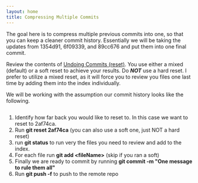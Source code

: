 ```yaml
---
layout: home
title: Compressing Multiple Commits
---
```


The goal here is to compress multiple previous commits into one, so that you can keep a cleaner commit history. Essentially we will be taking the updates from 1354d91, 6f09339, and 89cc676 and put them into one final commit.

Review the contents of [Undoing Commits (reset)](undoing-commits-reset.html). You use either a mixed (default) or a soft reset to achieve your results. Do _**NOT**_ use a hard reset. I prefer to utilize a mixed reset, as it will force you to review you files one last time by adding them into the index individually.

We will be working with the assumption our commit history looks like the following.

<img src="../../.gitbook/assets/file.excalidraw (2).svg" alt="" class="gitbook-drawing">

1. Identify how far back you would like to reset to. In this case we want to reset to 2af74ca.
2. Run **git reset 2af74ca** (you can also use a soft one, just NOT a hard reset)
3. run **git status** to run very the files you need to review and add to the index.
4. For each file run **git add \<fileName>** (skip if you ran a soft)
5. Finally we are ready to commit by running **git commit -m "One message to rule them all"**
6. Run **git push -f** to push to the remote repo
